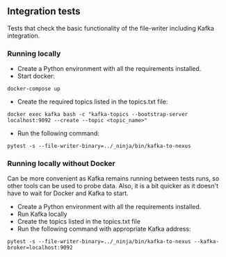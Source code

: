## Integration tests
Tests that check the basic functionality of the file-writer including Kafka integration.

### Running locally
- Create a Python environment with all the requirements installed.
- Start docker:
```
docker-compose up
```
- Create the required topics listed in the topics.txt file:
```
docker exec kafka bash -c "kafka-topics --bootstrap-server localhost:9092 --create --topic <topic_name>"
```
- Run the following command:
```
pytest -s --file-writer-binary=../_ninja/bin/kafka-to-nexus 
```
### Running locally without Docker
Can be more convenient as Kafka remains running between tests runs, so other tools can be used to probe data.
Also, it is a bit quicker as it doesn't have to wait for Docker and Kafka to start.

- Create a Python environment with all the requirements installed.
- Run Kafka locally
- Create the topics listed in the topics.txt file
- Run the following command with appropriate Kafka address:
```
pytest -s --file-writer-binary=../_ninja/bin/kafka-to-nexus --kafka-broker=localhost:9092
```